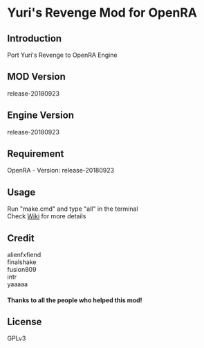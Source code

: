 # Yuri's Revenge Mod for OpenRA
## Introduction
Port Yuri's Revenge to OpenRA Engine

## MOD Version
release-20180923

## Engine Version
release-20180923

## Requirement
OpenRA - Version: release-20180923 

## Usage
Run "make.cmd" and type "all" in the terminal  
Check [Wiki](https://github.com/cookgreen/yr/wiki) for more details

## Credit
alienfxfiend  
finalshake  
fusion809  
intr  
yaaaaa  

#### Thanks to all the people who helped this mod!  

## License
GPLv3
